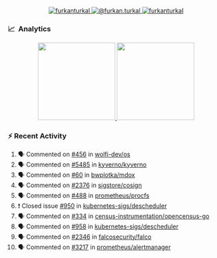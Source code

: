 <p align="center">
  <a href="https://linkedin.com/in/furkanturkal" target="blank">
    <img src="https://img.shields.io/badge/linkedin-%230077B5.svg?&style=for-the-badge&logo=linkedin&logoColor=white" alt="furkanturkal" />
  </a>
  <a href="https://medium.com/@furkan.turkal" target="blank">
    <img src="https://img.shields.io/badge/medium-%2312100E.svg?&style=for-the-badge&logo=medium&logoColor=white" alt="@furkan.turkal" />
  </a>
  <a href="https://twitter.com/furkanturkaI" target="blank">
    <img src="https://img.shields.io/badge/Twitter-1DA1F2?style=for-the-badge&logo=twitter&logoColor=white" alt="furkanturkaI" />
  </a>
</p>

### 📈 &nbsp;Analytics

<p align="center">
  <a href="https://coderstats.net/github/#Dentrax">
    <img height="180em" src="https://github-readme-stats-eight-theta.vercel.app/api?username=Dentrax&show_icons=true&theme=algolia&include_all_commits=true&count_private=true&line_height=26"/>
    <img height="180em" src="https://github-readme-stats-eight-theta.vercel.app/api/top-langs/?username=Dentrax&layout=compact&langs_count=8&theme=algolia&line_height=26"/>
  </a>
</p>

### :zap: Recent Activity

<!--START_SECTION:activity-->
1. 🗣 Commented on [#456](https://github.com/wolfi-dev/os/issues/456) in [wolfi-dev/os](https://github.com/wolfi-dev/os)
2. 🗣 Commented on [#5485](https://github.com/kyverno/kyverno/issues/5485) in [kyverno/kyverno](https://github.com/kyverno/kyverno)
3. 🗣 Commented on [#60](https://github.com/bwplotka/mdox/issues/60) in [bwplotka/mdox](https://github.com/bwplotka/mdox)
4. 🗣 Commented on [#2376](https://github.com/sigstore/cosign/issues/2376) in [sigstore/cosign](https://github.com/sigstore/cosign)
5. 🗣 Commented on [#488](https://github.com/prometheus/procfs/issues/488) in [prometheus/procfs](https://github.com/prometheus/procfs)
6. ❗️ Closed issue [#950](https://github.com/kubernetes-sigs/descheduler/issues/950) in [kubernetes-sigs/descheduler](https://github.com/kubernetes-sigs/descheduler)
7. 🗣 Commented on [#334](https://github.com/census-instrumentation/opencensus-go/issues/334) in [census-instrumentation/opencensus-go](https://github.com/census-instrumentation/opencensus-go)
8. 🗣 Commented on [#958](https://github.com/kubernetes-sigs/descheduler/issues/958) in [kubernetes-sigs/descheduler](https://github.com/kubernetes-sigs/descheduler)
9. 🗣 Commented on [#2346](https://github.com/falcosecurity/falco/issues/2346) in [falcosecurity/falco](https://github.com/falcosecurity/falco)
10. 🗣 Commented on [#3217](https://github.com/prometheus/alertmanager/issues/3217) in [prometheus/alertmanager](https://github.com/prometheus/alertmanager)
<!--END_SECTION:activity-->
